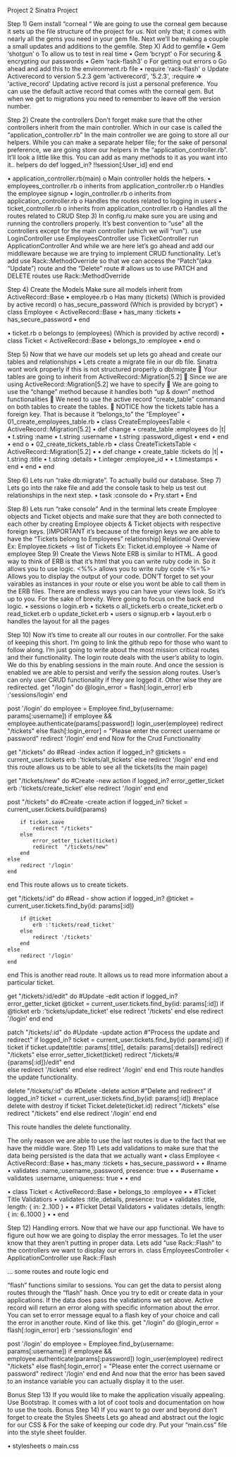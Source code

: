 Project 2 Sinatra Project

Step 1) Gem install “corneal “ We are going to use the corneal gem because it sets up the file structure of the project for us. Not only that; it comes with nearly all the gems you need in your gem file. Next we’ll be making a couple a small updates and additions to the gemfile. Step X) Add to gemfile • Gem ‘shotgun’ o To allow us to test in real time • Gem ‘bcrypt’ o For securing & encrypting our passwords • Gem ‘rack-flash3’ o For getting out errors o Go ahead and add this to the environment.rb file • require 'rack-flash' o Update Activerecord to version 5.2.3 gem 'activerecord', '5.2.3', :require => 'active_record' Updating active record is just a personal preference. You can use the default active record that comes with the corneal gem. But when we get to migrations you need to remember to leave off the version number.

Step 2) Create the controllers Don’t forget make sure that the other controllers inherit from the main controller. Which in our case is called the “application_controller.rb” In the main controller we are going to store all our helpers. While you can make a separate helper file; for the sake of personal preference, we are going store our helpers in the “application_controller.rb”. It’ll look a little like this. You can add as many methods to it as you want into it.. helpers do def logged_in? !!session[:User_id] end end

• application_controller.rb(main) o Main controller holds the helpers. • employees_controller.rb o inherits from application_controller.rb o Handles the employee signup • login_controller.rb o inherits from application_controller.rb o Handles the routes related to logging in users • ticket_controller.rb o inherits from application_controller.rb o Handles all the routes related to CRUD Step 3) In config.ru make sure you are using and running the controllers properly. It’s best convention to “use” all the controllers except for the main controller (which we will “run”). use LoginController use EmployeesController use TicketController run ApplicationController And while we are here let’s go ahead and add our middleware because we are trying to implement CRUD functionality. Let’s add use Rack::MethodOverride so that we can access the “Patch”(aka “Update”) route and the “Delete” route # allows us to use PATCH and DELETE routes use Rack::MethodOverride

Step 4) Create the Models Make sure all models inherit from ActiveRecord::Base • employee.rb o Has many (tickets) (Which is provided by active record) o has_secure_password (Which is provided by bcrypt’) • class Employee < ActiveRecord::Base • has_many :tickets
• has_secure_password
• end

• ticket.rb o belongs to (employees) (Which is provided by active record) • class Ticket < ActiveRecord::Base • belongs_to :employee • end o

Step 5) Now that we have our models set up lets go ahead and create our tables and relationships • Lets create a migrate file in our db file. Sinatra wont work properly if this is not structured properly o db/migrate  Your tables are going to inherit from ActiveRecord::Migration[5.2]  Since we are using ActiveRecord::Migration[5.2] we have to specify  We are going to use the “change” method because it handles both “up & down” method functionalities  We need to use the active record “create_table” command on both tables to create the tables.  NOTICE how the tickets table has a foreign key. That is because it “belongs_to” the “Employee” • 01_create_employees_table.rb • class CreateEmployeesTable < ActiveRecord::Migration[5.2] • def change • create_table :employees do |t| • t.string :name • t.string :username • t.string :password_digest • end • end • end o • 02_create_tickets_table.rb • class CreateTicketsTable < ActiveRecord::Migration[5.2] • • def change • create_table :tickets do |t| • t.string :title • t.string :details • t.integer :employee_id •
• t.timestamps • end • end • end

Step 6) Lets run “rake db:migrate”. To actually build our database. Step 7) Lets go into the rake file and add the console task to help us test out relationships in the next step. • task :console do • Pry.start • End

Step 8) Lets run “rake console” And in the terminal lets create Employee objects and Ticket objects and make sure that they are both connected to each other by creating Employee objects & Ticket objects with respective foreign keys. [IMPORTANT it’s because of the foreign keys we are able to have the “Tickets belong to Employees” relationship] Relational Overview Ex: Employee.tickets -> list of Tickets Ex: Ticket.id.employee -> Name of employee Step 9) Create the Views Note ERB is similar to HTML. A good way to think of ERB is that it’s html that you can write ruby code in. So it allows you to use logic.
<%%> allows you to write ruby code <%=%> Allows you to display the output of your code. DON’T forget to set your vairables as instances in your route or else you wont be able to call them in the ERB files. There are endless ways you can have your views look. So it’s up to you. For the sake of brevity. Were going to focus on the back end logic. • sessions o login.erb • tickets o all_tickets.erb o create_ticket.erb o read_ticket.erb o update_ticket.erb • users o signup.erb • layout.erb o handles the layout for all the pages

Step 10) Now it’s time to create all our routes in our controller. For the sake of keeping this short. I’m going to link the github repo for those who want to follow along. I’m just going to write about the most mission critical routes and their functionality. The login route deals with the user’s ability to login. We do this by enabling sessions in the main route. And once the session is enabled we are able to persist and verify the session along routes. User’s can only user CRUD functionality if they are logged it. Other wise they are redirected.
get "/login" do @login_error = flash[:login_error] erb :'sessions/login' end

post '/login' do 
    employee = Employee.find_by(username: params[:username])
    if employee && employee.authenticate(params[:password])
        login_user(employee)
        redirect "/tickets"
    else 
        flash[:login_error] = "Please enter the correct username or password"
        redirect '/login'
    end 
end 
Now for the Crud Functionality

get "/tickets" do #Read -index action
    if logged_in?
        @tickets = current_user.tickets
        erb :'tickets/all_tickets'
    else
        redirect '/login'
    end 
end 
this route allows us to be able to see all the tickets(its the main page)

get "/tickets/new" do #Create -new action if logged_in? error_getter_ticket erb :'tickets/create_ticket' else redirect '/login' end end

post "/tickets" do #Create -create action
    if logged_in?
        ticket = current_user.tickets.build(params)
    
        if ticket.save
            redirect "/tickets"
        else
            error_setter_ticket(ticket)
            redirect  "/tickets/new"
        end 
    else
        redirect '/login'
    end
end
This route allows us to create tickets.

get "/tickets/:id" do #Read - show action if logged_in? @ticket = current_user.tickets.find_by(id: params[:id])

        if @ticket
            erb :'tickets/read_ticket'
        else
            redirect '/tickets'
        end
    else
        redirect '/login'
    end
end
This is another read route. It allows us to read more information about a particular ticket.

get "/tickets/:id/edit" do #Update -edit action if logged_in? error_getter_ticket @ticket = current_user.tickets.find_by(id: params[:id]) if @ticket erb :'tickets/update_ticket' else redirect '/tickets' end else redirect '/login' end end

patch "/tickets/:id" do #Update -update action
    #"Process the update and redirect"
    if logged_in?
        ticket = current_user.tickets.find_by(id: params[:id])
        if ticket
            if ticket.update(title: params[:title], details: params[:details])
                redirect "/tickets"
            else 
                error_setter_ticket(ticket)
                redirect "/tickets/#{params[:id]}/edit"
            end   
        else
            redirect '/tickets'
        end 
    else
        redirect '/login'
    end
end
This route handles the update functionality.

delete "/tickets/:id" do #Delete -delete action #"Delete and redirect" if logged_in? ticket = current_user.tickets.find_by(id: params[:id]) #replace delete with destroy if ticket Ticket.delete(ticket.id) redirect "/tickets" else redirect "/tickets" end else redirect '/login' end
end

This route handles the delete functionality.

The only reason we are able to use the last routes is due to the fact that we have the middle ware. Step 11) Lets add validations to make sure that the data being persisted is the data that we actually want • class Employee < ActiveRecord::Base • has_many :tickets
• has_secure_password
•
• #name • validates :name,:username,:password, presence: true • • #username • validates :username, uniqueness: true •
• end

• class Ticket < ActiveRecord::Base • belongs_to :employee • • #Ticket Title Validatiors • validates :title,:details, presence: true • validates :title, length: { in: 2..100 } • • #Ticket Detail Validators • validates :details, length: { in: 6..1000 } • • end

Step 12) Handling errors. Now that we have our app functional. We have to figure out how we are going to display the error messages. To let the user know that they aren’t putting in proper data. Lets add “use Rack::Flash” to the controllers we want to display our errors in. class EmployeesController < ApplicationController use Rack::Flash

… some routes and route logic end

“flash” functions similar to sessions. You can get the data to persist along routes through the “flash” hash. Once you try to edit or create data in your applications. If the data does pass the validations we set above. Active record will return an error along with specific information about the error. You can set to error message equal to a flash key of your choice and call the error in another route. Kind of like this. 
get "/login" do @login_error = flash[:login_error] erb :'sessions/login' end

post '/login' do 
    employee = Employee.find_by(username: params[:username])
    if employee && employee.authenticate(params[:password])
        login_user(employee)
        redirect "/tickets"
    else 
        flash[:login_error] = "Please enter the correct username or password"
        redirect '/login'
    end 
end 
And now that the error has been saved to an instance variable you can actually display it to the user.

Bonus Step 13) If you would like to make the application visually appealing. Use Bootstrap. It comes with a lot of coot tools and documentation on how to use the tools. Bonus Step 14) If you want to go over and beyond don’t forget to create the Styles Sheets Lets go ahead and abstract out the logic for our CSS & For the sake of keeping our code dry. Put your “main.css” file into the style sheet foulder.

• stylesheets o main.css
